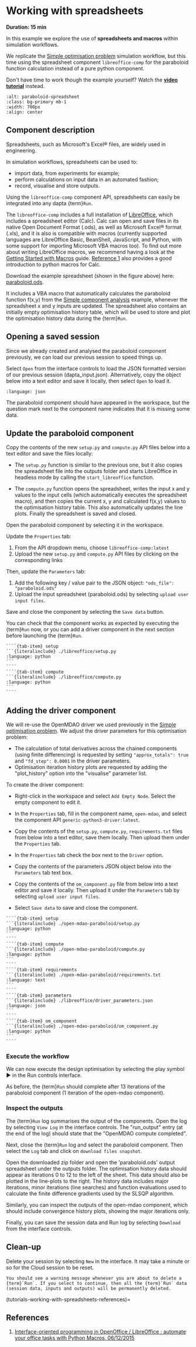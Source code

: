 # Working with spreadsheets


**Duration: 15 min**

In this example we explore the use of **spreadsheets and macros** within simulation workflows.

We replicate the [Simple optimisation problem](./Simple%20optimisation%20problem.md) simulation workflow, but this time using the spreadsheet component `libreoffice-comp` for the paraboloid function calculation instead of a pure python component. 

Don't have time to work though the example yourself? 
Watch the **[video tutorial](https://youtu.be/2GaVVrot-4I)** instead.

```{image} media/spreadsheet_1.png
:alt: paraboloid-spreadsheet
:class: bg-primary mb-1
:width: 700px
:align: center
```

## Component description

Spreadsheets, such as Microsoft's Excel® files, are widely used in engineering. 

In simulation workflows, spreadsheets can be used to:

* import data, from experiments for example; 
* perform calculations on input data in an automated fashion;
* record, visualise and store outputs.

Using the `libreoffice-comp` component API, spreadsheets can easily be integrated into any dapta {term}`Run`.

The `libreoffice-comp` includes a full installation of [LibreOffice](https://www.libreoffice.org/), which includes a spreadsheet editor (Calc). 
Calc can open and save files in its native Open Document Format (.ods), as well as Microsoft Excel® format (.xls), and it is also is compatible with macros (currently supported languages are LibreOffice Basic, BeanShell, JavaScript, and Python, with some support for importing Microsoft VBA macros too). 
To find out more about writing LibreOffice macros, we recommend having a look at the [Getting Started with Macros](https://books.libreoffice.org/en/GS70/GS7013-GettingStartedWithMacros.html) guide. [Reference 1](tutorials-working-with-spreadsheets-references) also provides a good introduction to python macros for Calc. 

Download the example spreadsheet (shown in the figure above) here: [paraboloid.ods](https://github.com/daptablade/parametric_cgx_model/raw/dapta-components/dapta_model_components/libreoffice/paraboloid.ods). 

It includes a VBA macro that automatically calculates the paraboloid function f(x,y) from the [Simple component analysis](./Simple%20component%20analysis.md) example, whenever the spreadsheet x and y inputs are updated.
The spreadsheet also contains an initially empty optimisation history table, which will be used to store and plot the optimisation history data during the {term}`Run`.   

## Opening a saved session

Since we already created and analysed the paraboloid component previously, we can load our previous session to speed things up. 

Select `Open` from the interface controls to load the JSON formatted version of our previous session (dapta_input.json). 
Alternatively, copy the object below into a text editor and save it locally, then select `Open` to load it. 

```{literalinclude} ./paraboloid/paraboloid.json    
:language: json
```

The paraboloid component should have appeared in the workspace, but the question mark next to the component name indicates that it is missing some data. 

## Update the paraboloid component

Copy the contents of the new `setup.py` and `compute.py` API files below into a text editor and save the files locally: 

* The `setup.py` function is similar to the previous one, but it also copies the spreadsheet file into the outputs folder and starts LibreOffice in headless mode by calling the `start_libreoffice` function. 

* The `compute.py` function opens the spreadsheet, writes the input x and y values to the input cells (which automatically executes the spreadsheet macro), and then copies the current x, y and calculated f(x,y) values to the optimisation history table. 
This also automatically updates the line plots. 
Finally the spreadsheet is saved and closed.     

Open the paraboloid component by selecting it in the workspace. 

Update the `Properties` tab:

1. From the API dropdown menu, choose `libreoffice-comp:latest`
2. Upload the new `setup.py` and `compute.py` API files by clicking on the corresponding links

Then, update the `Parameters` tab:

1. Add the following key / value pair to the JSON object: `"ods_file": "paraboloid.ods"`
2. Upload the input spreadsheet (paraboloid.ods) by selecting `upload user input files`. 

Save and close the component by selecting the `Save data` button.

You can check that the component works as expected by executing the {term}`Run` now, or you can add a driver component in the next section before launching the {term}`Run`. 

`````{tab-set}
````{tab-item} setup
```{literalinclude} ./libreoffice/setup.py
:language: python
```
````
````{tab-item} compute
```{literalinclude} ./libreoffice/compute.py
:language: python
```
````
`````

## Adding the driver component

We will re-use the OpenMDAO driver we used previously in the [Simple optimisation problem](./Simple%20optimisation%20problem.md). 
We adjust the driver parameters for this optimisation problem:

* The calculation of total derivatives across the chained components (using finite differencing) is requested by setting `"approx_totals": true` and `"fd_step": 0.0001` in the driver parameters.
* Optimisation iteration history plots are requested by adding the "plot_history" option into the "visualise" parameter list.   

To create the driver component:

* Right-click in the workspace and select `Add Empty Node`. Select the empty component to edit it.

* In the `Properties` tab, fill in the component name, `open-mdao`, and select the component API `generic-python3-driver:latest`. 

* Copy the contents of the `setup.py`, `compute.py`, `requirements.txt` files from below into a text editor, save them locally.
Then upload them under the `Properties` tab. 

* In the `Properties` tab check the box next to the `Driver` option. 

* Copy the contents of the parameters JSON object below into the `Parameters` tab text box. 

* Copy the contents of the `om_component.py` file from below into a text editor and save it locally. 
Then upload it under the `Parameters` tab by selecting `upload user input files`.

* Select `Save data` to save and close the component. 

`````{tab-set}
````{tab-item} setup
```{literalinclude} ./open-mdao-paraboloid/setup.py
:language: python
```
````
````{tab-item} compute
```{literalinclude} ./open-mdao-paraboloid/compute.py
:language: python
```
````
````{tab-item} requirements
```{literalinclude} ./open-mdao-paraboloid/requirements.txt
:language: text
```
````
````{tab-item} parameters
```{literalinclude} ./libreoffice/driver_parameters.json
:language: json
```
````
````{tab-item} om_component
```{literalinclude} ./open-mdao-paraboloid/om_component.py
:language: python
```
````
`````

### Execute the workflow

We can now execute the design optimisation by selecting the play symbol ▶ in the Run controls interface. 

As before, the {term}`Run` should complete after 13 iterations of the paraboloid component (1 iteration of the open-mdao component). 

### Inspect the outputs

The {term}`Run` log summarises the output of the components. Open the log by selecting `View Log` in the interface controls. 
The "run_output" entry (at the end of the log) should state that the "OpenMDAO compute completed".  

Next, close the {term}`Run` log and select the paraboloid component.
Then select the `Log` tab and click on `download files snapshot`.

Open the downloaded zip folder and open the 'paraboloid.ods' output spreadsheet under the outputs folder.
The optimisation history data should appear as iterations 0 to 12 to the left of the sheet.
This data should also be plotted in the line-plots to the right.
The history data includes major iterations, minor iterations (line searches) and function evaluations used to calculate the finite difference gradients used by the SLSQP algorithm.    

Similarly, you can inspect the outputs of the open-mdao component, which should include convergence history plots, showing the major iterations only. 

Finally, you can save the session data and Run log by selecting `Download` from the interface controls. 

## Clean-up

Delete your session by selecting `New` in the interface. 
It may take a minute or so for the Cloud session to be reset. 

```{warning}
You should see a warning message whenever you are about to delete a {term}`Run`. If you select to continue, then all the {term}`Run` data (session data, inputs and outputs) will be permanently deleted. 
```


(tutorials-working-with-spreadsheets-references)=
## References

1. [Interface-oriented programming in OpenOffice / LibreOffice : automate your office tasks with Python Macros, 06/12/2015](http://christopher5106.github.io/office/2015/12/06/openoffice-libreoffice-automate-your-office-tasks-with-python-macros.html)